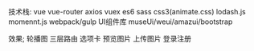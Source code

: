 技术栈:
vue
vue-router
axios
vuex
es6
sass
css3(animate.css)
lodash.js
momennt.js
webpack/gulp
UI组件库 museUi/weui/amazui/bootstrap

效果;
轮播图
三层路由
选项卡
预览图片
上传图片
登录注册



